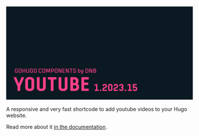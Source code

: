 ![](../../documentation/hugo-youtube/header-card.png)

A responsive and very fast shortcode to add youtube videos to your Hugo website.

Read more about it [in the documentation](https://kollitsch.dev/gohugo/youtube/).

